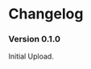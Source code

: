 ﻿Changelog
===========

<!--TODO: draw something on the shop menus?
Will need to invert data structure for this.

Maybe a filter?
Expose inverted data structure through API for More Fertilizer's Radioactive fertilizer.
-->

### Version 0.1.0

Initial Upload.